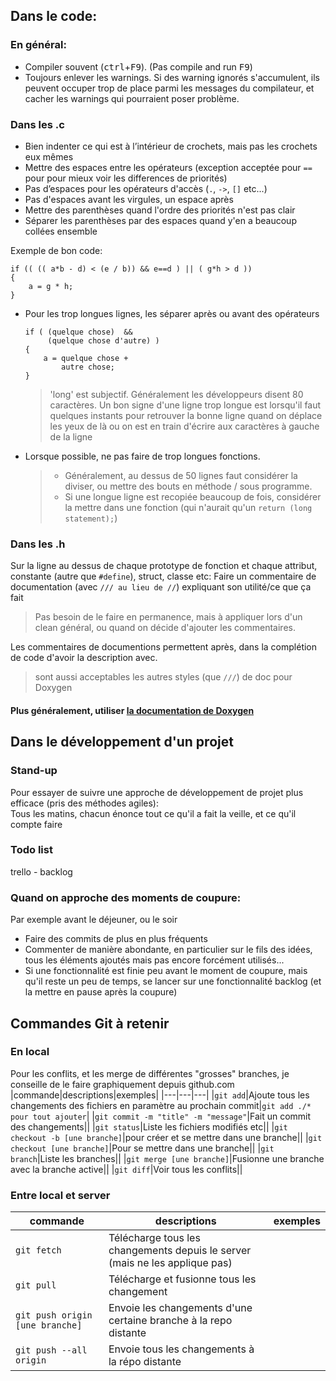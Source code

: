 ## Dans le code:
### En général:
- Compiler souvent (<kbd>ctrl</kbd>+<kbd>F9</kbd>). (Pas compile and run <kbd>F9</kbd>)
- Toujours enlever les warnings. Si des warning ignorés s'accumulent, ils peuvent occuper trop de place parmi les messages du compilateur, et cacher les warnings qui pourraient poser problème. 
### Dans les .c
- Bien indenter ce qui est à l’intérieur de crochets, mais pas les crochets eux mêmes  
- Mettre des espaces entre les opérateurs (exception acceptée pour `==` pour pour mieux voir les differences de priorités)  
- Pas d’espaces pour les opérateurs d'accès (`.`, `->`, `[]` etc...)  
- Pas d'espaces avant les virgules, un espace après  
- Mettre des parenthèses quand l'ordre des priorités n'est pas clair  
- Séparer les parenthèses par des espaces quand y'en a beaucoup collées ensemble

Exemple de bon code:  

    if (( (( a*b - d) < (e / b)) && e==d ) || ( g*h > d ))
    {
        a = g * h;
    }
- Pour les trop longues lignes, les séparer après ou avant des opérateurs 

      if ( (quelque chose)  &&
	       (quelque chose d'autre) )
	  {
	      a = quelque chose +
	          autre chose;
	  }
  >'long' est subjectif. Généralement les développeurs disent 80 caractères. Un bon signe d'une ligne trop longue est lorsqu'il faut quelques instants pour retrouver la bonne ligne quand on déplace les yeux de là ou on est en train d'écrire aux caractères à gauche de la ligne  

- Lorsque possible, ne pas faire de trop longues fonctions.
  > - Généralement, au dessus de 50 lignes faut considérer la diviser, ou mettre des bouts en méthode / sous programme.
  > - Si une longue ligne est recopiée beaucoup de fois, considérer la mettre dans une fonction (qui n'aurait qu'un `return (long statement);`)

### Dans les .h  
 Sur la ligne au dessus de chaque  prototype de fonction et chaque attribut, constante (autre que `#define`), struct, classe etc:
Faire un commentaire de documentation (avec `/// au lieu de //`) expliquant son utilité/ce que ça fait  
> Pas besoin de le faire en permanence, mais à appliquer lors d'un clean général, ou quand on décide d'ajouter les commentaires.  

Les commentaires de documentions permettent après, dans la complétion de code d'avoir la description avec.  
> sont aussi acceptables les autres styles (que `///`) de doc pour Doxygen  

#### Plus généralement, utiliser [la documentation de Doxygen](https://sourceforge.net/projects/doxygen/)  

## Dans le développement d'un projet
### Stand-up
Pour essayer de suivre une approche de développement de projet plus efficace (pris des méthodes agiles):  
Tous les matins, chacun énonce tout ce qu'il a fait la veille, et ce qu'il compte faire 

### Todo list
trello - backlog

### Quand on approche des moments de coupure:
Par exemple avant le déjeuner, ou le soir
- Faire des commits de plus en plus fréquents
- Commenter de manière abondante, en particulier sur le fils des idées, tous les éléments ajoutés mais pas encore forcément utilisés...
- Si une fonctionnalité est finie peu avant le moment de coupure, mais qu'il reste un peu de temps, se lancer sur une fonctionnalité backlog (et la mettre en pause après la coupure)

## Commandes Git à retenir
### En local
Pour les conflits, et les merge de différentes "grosses" branches, je conseille de le faire graphiquement depuis github.com
|commande|descriptions|exemples|
|---|---|---|
|`git add`|Ajoute tous les changements des fichiers en paramètre au prochain commit|`git add ./* pour tout ajouter`|
|`git commit -m "title" -m "message"`|Fait un commit des changements||
|`git status`|Liste les fichiers modifiés etc||
|`git checkout -b [une branche]`|pour créer et se mettre dans une branche||
|`git checkout [une branche]`|Pour se mettre dans une branche||
|`git branch`|Liste les branches||
|`git merge [une branche]`|Fusionne une branche avec la branche active||
|`git diff`|Voir tous les conflits||

### Entre local et server
|commande|descriptions|exemples|
|---|---|---|
|`git fetch`|Télécharge tous les changements depuis le server (mais ne les applique pas)||
|`git pull`|Télécharge et fusionne tous les changement||
|`git push origin [une branche]`|Envoie les changements d'une certaine branche à la repo distante||
|`git push --all origin`|Envoie tous les changements à la répo distante||

<!--stackedit_data:
eyJoaXN0b3J5IjpbMTMzMzU5OTk2Ml19
-->